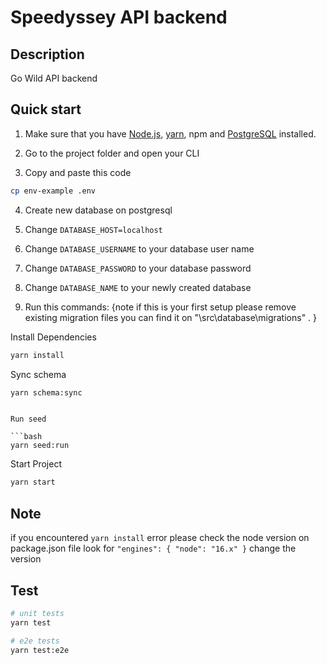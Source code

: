 # Speedyssey API backend

## Description

Go Wild API backend

## Quick start
1. Make sure that you have <a href="https://nodejs.org/en/" rel="nofollow">Node.js</a>, <a href="https://classic.yarnpkg.com/lang/en/docs/install" rel="nofollow">yarn</a>, npm and <a href="https://www.postgresql.org/download/" rel="nofollow">PostgreSQL</a> installed.

3. Go to the project folder and open your CLI

3. Copy and paste this code
```bash
cp env-example .env
```
4. Create new database on postgresql

5. Change `DATABASE_HOST=localhost`

6. Change `DATABASE_USERNAME` to your database user name

7. Change `DATABASE_PASSWORD`  to your database password

8. Change `DATABASE_NAME`  to your newly created database

10. Run this commands: {note if this is your first setup please remove existing migration files you can find it on "\src\database\migrations" . }

Install Dependencies
```bash
yarn install
```
Sync schema

```bash
yarn schema:sync 
```

```

Run seed

```bash
yarn seed:run
```

Start Project

```bash
yarn start
```

## Note
if you encountered `yarn install` error please check the node version on package.json file look for
`"engines": {
"node": "16.x"
}`
change the version


## Test

```bash
# unit tests
yarn test

# e2e tests
yarn test:e2e
```
